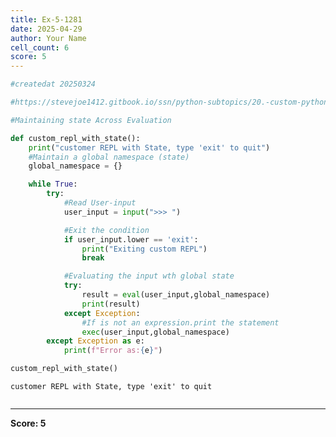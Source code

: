 ```yaml
---
title: Ex-5-1281
date: 2025-04-29
author: Your Name
cell_count: 6
score: 5
---
```


```python
#createdat 20250324
```


```python
#https://stevejoe1412.gitbook.io/ssn/python-subtopics/20.-custom-python-repl
```


```python
#Maintaining state Across Evaluation
```


```python
def custom_repl_with_state():
    print("customer REPL with State, type 'exit' to quit")
    #Maintain a global namespace (state)
    global_namespace = {}

    while True:
        try:
            #Read User-input
            user_input = input(">>> ")

            #Exit the condition
            if user_input.lower == 'exit':
                print("Exiting custom REPL")
                break

            #Evaluating the input wth global state
            try:
                result = eval(user_input,global_namespace)
                print(result)
            except Exception:
                #If is not an expression.print the statement
                exec(user_input,global_namespace)
        except Exception as e:
            print(f"Error as:{e}")
```


```python
custom_repl_with_state()
```

    customer REPL with State, type 'exit' to quit



```python

```


---
**Score: 5**